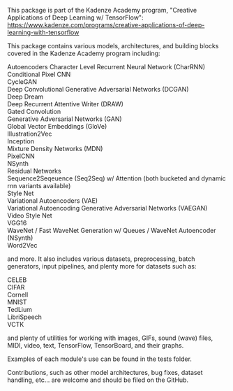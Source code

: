 This package is part of the Kadenze Academy program, "Creative Applications of Deep Learning w/ TensorFlow": https://www.kadenze.com/programs/creative-applications-of-deep-learning-with-tensorflow

This package contains various models, architectures, and building blocks covered in the Kadenze Academy program including:

Autoencoders
Character Level Recurrent Neural Network (CharRNN)  
Conditional Pixel CNN  
CycleGAN  
Deep Convolutional Generative Adversarial Networks (DCGAN)  
Deep Dream  
Deep Recurrent Attentive Writer (DRAW)  
Gated Convolution  
Generative Adversarial Networks (GAN)  
Global Vector Embeddings (GloVe)  
Illustration2Vec  
Inception  
Mixture Density Networks (MDN)  
PixelCNN  
NSynth  
Residual Networks  
Sequence2Seqeuence (Seq2Seq) w/ Attention (both bucketed and dynamic rnn variants available)  
Style Net  
Variational Autoencoders (VAE)  
Variational Autoencoding Generative Adversarial Networks (VAEGAN)  
Video Style Net  
VGG16  
WaveNet / Fast WaveNet Generation w/ Queues / WaveNet Autoencoder (NSynth)  
Word2Vec  

and more.  It also includes various datasets, preprocessing, batch generators, input pipelines, and plenty more for datasets such as:

CELEB  
CIFAR  
Cornell  
MNIST  
TedLium  
LibriSpeech  
VCTK  

and plenty of utilities for working with images, GIFs, sound (wave) files, MIDI, video, text, TensorFlow, TensorBoard, and their graphs.

Examples of each module's use can be found in the tests folder.

Contributions, such as other model architectures, bug fixes, dataset handling, etc... are welcome and should be filed on the GitHub.
